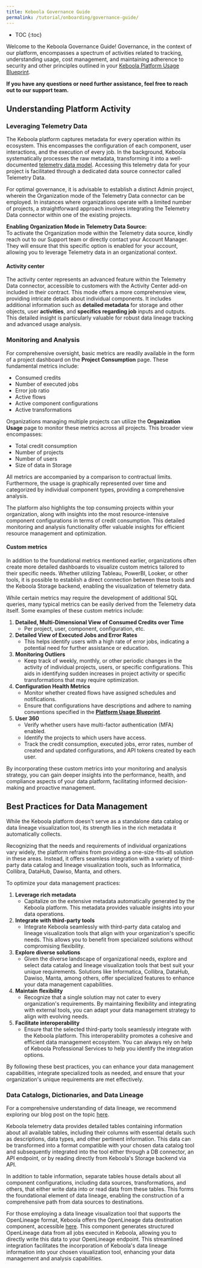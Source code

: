 ```yaml
---
title: Keboola Governance Guide
permalink: /tutorial/onboarding/governance-guide/
---
```


* TOC
{:toc}

Welcome to the Keboola Governance Guide! Governance, in the context of our platform, encompasses a spectrum of activities related to tracking, understanding usage, cost management, and maintaining adherence to security and other principles outlined in your [Keboola Platform Usage Blueprint](/tutorial/onboarding/usage-blueprint/).

**If you have any questions or need further assistance, feel free to reach out to our support team.**

## Understanding Platform Activity
### Leveraging Telemetry Data
The Keboola platform captures metadata for every operation within its ecosystem. This encompasses the configuration of each component, user interactions, 
and the execution of every job. In the background, Keboola systematically processes the raw metadata, transforming it into a well-documented
[telemetry data model](/components/extractors/other/telemetry-data). Accessing this telemetry data for your project is facilitated through a dedicated data source 
connector called Telemetry Data.

For optimal governance, it is advisable to establish a distinct Admin project, wherein the Organization mode of the Telemetry Data connector can be 
employed. In instances where organizations operate with a limited number of projects, a straightforward approach involves integrating the Telemetry Data connector 
within one of the existing projects. 

**Enabling Organization Mode in Telemetry Data Source:**  
To activate the Organization mode within the Telemetry data source, kindly reach out to our Support team or directly contact your Account Manager. They will 
ensure that this specific option is enabled for your account, allowing you to leverage Telemetry data in an organizational context.

#### Activity center
The activity center represents an advanced feature within the Telemetry Data connector, accessible to customers with the Activity Center add-on included in their 
contract. This mode offers a more comprehensive view, providing intricate details about individual components. It includes additional information such as 
**detailed metadata** for storage and other objects, user **activities**, and **specifics regarding job** inputs and outputs. This detailed insight is 
particularly valuable for robust data lineage tracking and advanced usage analysis.

### Monitoring and Analysis
For comprehensive oversight, basic metrics are readily available in the form of a project dashboard on the **Project Consumption** page. 
These fundamental metrics include:
- Consumed credits
- Number of executed jobs
- Error job ratio
- Active flows
- Active component configurations
- Active transformations

Organizations managing multiple projects can utilize the **Organization Usage** page to monitor these metrics across all projects. This broader view encompasses:
- Total credit consumption
- Number of projects
- Number of users
- Size of data in Storage

All metrics are accompanied by a comparison to contractual limits. Furthermore, the usage is graphically represented over time and categorized by individual 
component types, providing a comprehensive analysis.

The platform also highlights the top consuming projects within your organization, along with insights into the most resource-intensive component configurations in 
terms of credit consumption. This detailed monitoring and analysis functionality offer valuable insights for efficient resource management and optimization.

#### Custom metrics
In addition to the foundational metrics mentioned earlier, organizations often create more detailed dashboards to visualize custom metrics tailored to their 
specific needs. Whether utilizing Tableau, PowerBI, Looker, or other tools, it is possible to establish a direct connection between these tools and the Keboola 
Storage backend, enabling the visualization of telemetry data.

While certain metrics may require the development of additional SQL queries, many typical metrics can be easily derived from the Telemetry data itself. 
Some examples of these custom metrics include:
1. **Detailed, Multi-Dimensional View of Consumed Credits over Time**
   - Per project, user, component, configuration, etc.
2. **Detailed View of Executed Jobs and Error Rates**
   - This helps identify users with a high rate of error jobs, indicating a potential need for further assistance or education.
3. **Monitoring Outliers**
   - Keep track of weekly, monthly, or other periodic changes in the activity of individual projects, users, or specific configurations. This aids in identifying sudden increases in project activity or specific transformations that may require optimization.
4. **Configuration Health Metrics**
   - Monitor whether created flows have assigned schedules and notifications.
   - Ensure that configurations have descriptions and adhere to naming conventions specified in the [**Platform Usage Blueprint**](/tutorial/onboarding/usage/blueprint/).
5. **User 360**
   - Verify whether users have multi-factor authentication (MFA) enabled.
   - Identify the projects to which users have access.
   - Track the credit consumption, executed jobs, error rates, number of created and updated configurations, and API tokens created by each user.

By incorporating these custom metrics into your monitoring and analysis strategy, you can gain deeper insights into the performance, health, and compliance aspects of your data platform, facilitating informed decision-making and proactive management.

## Best Practices for Data Management
While the Keboola platform doesn't serve as a standalone data catalog or data lineage visualization tool, its strength lies in the rich metadata it automatically 
collects. 

Recognizing that the needs and requirements of individual organizations vary widely, the platform refrains from providing a one-size-fits-all solution in these 
areas. Instead, it offers seamless integration with a variety of third-party data catalog and lineage visualization tools, such as Informatica, Collibra, DataHub, 
Dawiso, Manta, and others.

To optimize your data management practices:
1. **Leverage rich metadata**
   - Capitalize on the extensive metadata automatically generated by the Keboola platform. This metadata provides valuable insights into your data operations.
2. **Integrate with third-party tools**
   - Integrate Keboola seamlessly with third-party data catalog and lineage visualization tools that align with your organization's specific needs. This allows you to benefit from specialized solutions without compromising flexibility.
3. **Explore diverse solutions**
   - Given the diverse landscape of organizational needs, explore and select data catalog and lineage visualization tools that best suit your unique requirements. Solutions like Informatica, Collibra, DataHub, Dawiso, Manta, among others, offer specialized features to enhance your data management capabilities.
4. **Maintain flexibility**
   - Recognize that a single solution may not cater to every organization's requirements. By maintaining flexibility and integrating with external tools, you can adapt your data management strategy to align with evolving needs.
5. **Facilitate interoperability**
   - Ensure that the selected third-party tools seamlessly integrate with the Keboola platform. This interoperability promotes a cohesive and efficient data management ecosystem. You can always rely on help of Keboola Professional Services to help you identify the integration options.

By following these best practices, you can enhance your data management capabilities, integrate specialized tools as needed, and ensure that your organization's 
unique requirements are met effectively.

### Data Catalogs, Dictionaries, and Data Lineage
For a comprehensive understanding of data lineage, we recommend exploring our blog post on the topic [here](https://www.keboola.com/blog/how-to-get-started-with-data-lineage).

Keboola telemetry data provides detailed tables containing information about all available tables, including their columns with essential details such as 
descriptions, data types, and other pertinent information. This data can be transformed into a format compatible with your chosen data catalog tool and 
subsequently integrated into the tool either through a DB connector, an API endpoint, or by reading directly from Keboola's Storage backend via API.

In addition to table information, separate tables house details about all component configurations, including data sources, transformations, and others, that 
either write data into or read data from these tables. This forms the foundational element of data lineage, enabling the construction of a comprehensive path from 
data sources to destinations.

For those employing a data lineage visualization tool that supports the OpenLineage format, Keboola offers the OpenLineage data destination component, accessible 
[here](https://components.keboola.com/components/keboola.wr-openlineage). This component generates structured OpenLineage data from all jobs executed in Keboola, 
allowing you to directly write this data to your OpenLineage endpoint. This streamlined integration facilitates the incorporation of Keboola's data lineage 
information into your chosen visualization tool, enhancing your data management and analysis capabilities.
